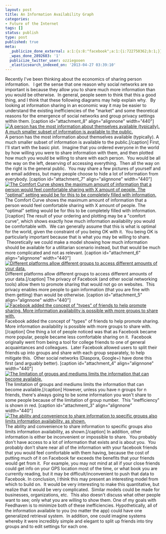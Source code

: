 ```yaml
---
layout: post
title: An Information Availability Graph
categories:
- Future of the Internet
tags: []
status: publish
type: post
published: true
meta:
  _publicize_done_external: a:1:{s:8:"facebook";a:1:{i:722750362;b:1;}}
  _wpas_done_2892683: '1'
  publicize_twitter_user: ozziegooen
  _elasticsearch_indexed_on: '2013-04-27 03:39:10'
---
```

Recently I've been thinking about the economics of sharing person information.   I get the sense that one reason why social networks are so important is because they allow you to share much more information than you would be otherwise.  In general, people seem to think that this a good thing, and I think that these following diagrams may help explain why.   By looking at information sharing in an economic way it may be easier to understand the existing inefficiencies of the "market" and some theoretical reasons for the emergence of social networks and group privacy settings within them. [caption id="attachment\_8" align="alignnone" width="440"] [ ![A person has the most information about themselves available (typically). A much smaller subset of information is available to the public.](http://raiseforgoodapp.files.wordpress.com/2013/04/1.png) ](http://raiseforgoodapp.files.wordpress.com/2013/04/1.png) A person has the most information about themselves available (typically). A much smaller subset of information is available to the public.[/caption] First, I'll start with the basic plot.  Imagine that you ordered everyone in the world by how willing you were to share information with them, and then plotted how much you would be willing to share with each person.  You would be all the way on the left, deserving of accessing everything.  Then all the way on the right is the general public.  You may share a few pictures of yourself and an email address, but many people choose to hide a lot of information from everybody. [caption id="attachment\_7" align="alignnone" width="440"] [ ![The Comfort Curve shows the maximum amount of information that a person would feel comfortable sharing with X amount of people. The "optimal" setting would be for this to be completely filled with information.](http://raiseforgoodapp.files.wordpress.com/2013/04/comfortcurve.png) ](http://raiseforgoodapp.files.wordpress.com/2013/04/comfortcurve.png) The Comfort Curve shows the maximum amount of information that a person would feel comfortable sharing with X amount of people. The "optimal" setting would be for this to be completely filled with information.[/caption] The result of your ordering and plotting may be a "comfort curve", which shows exactly how much information availability you would be comfortable with.  We can generally assume that this is what is optimal for the world, given the constraint of you being OK with it.  You being OK is particularly important because that is what you may be willing to share.  Theoretically we could make a model showing how much information should be available for a utilitarian scenario instead, but that would be much more complicated and not as relevant. [caption id="attachment\_6" align="alignnone" width="440"] [ ![Different platforms allow different groups to access different amounts of your data.](http://raiseforgoodapp.files.wordpress.com/2013/04/facebook.png) ](http://raiseforgoodapp.files.wordpress.com/2013/04/facebook.png) Different platforms allow different groups to access different amounts of your data.[/caption] The privacy of Facebook (and other social networking tools) allow them to promote sharing that would not go on websites.  This privacy enables more people to gain information (that you are fine with them getting) than would be otherwise. [caption id="attachment\_5" align="alignnone" width="440"] [ ![Facebook added the concept of "types" of friends to help promote sharing. More information availability is possible with more groups to share with.](http://raiseforgoodapp.files.wordpress.com/2013/04/facebook-groups.png) ](http://raiseforgoodapp.files.wordpress.com/2013/04/facebook-groups.png) Facebook added the concept of "types" of friends to help promote sharing. More information availability is possible with more groups to share with.[/caption] One thing a lot of people noticed was that as Facebook became more popular, people became less comfortable sharing on it.  Facebook originally went from being a tool for college friends to one of general acquaintances and colleagues.  Later Facebook allowed users to split their friends up into groups and share with each group separately, to help mitigate this.  Other social networks (Diaspora, Google+) have done this first (and arguably better). [caption id="attachment\_4" align="alignnone" width="440"] [ ![The limitation of groups and mediums limits the information that can become available.](http://raiseforgoodapp.files.wordpress.com/2013/04/group.png) ](http://raiseforgoodapp.files.wordpress.com/2013/04/group.png) The limitation of groups and mediums limits the information that can become available.[/caption] However, unless you have n groups for n friends, there's always going to be some information you won't share to some people because of the limitation of group number.  This "inefficiency" is shown in red. [caption id="attachment\_3" align="alignnone" width="440"] [ ![The ability and convenience to share information to specific groups also limits information availability, as shown.](http://raiseforgoodapp.files.wordpress.com/2013/04/convencience.png) ](http://raiseforgoodapp.files.wordpress.com/2013/04/convencience.png) The ability and convenience to share information to specific groups also limits information availability, as shown.[/caption] In addition, other information is either be inconvenient or impossible to share.  You probably don't have access to a lot of information that exists and is about you.  You probably don't share near all of the information with your facebook friends that you would feel comfortable with them having, because the cost of putting much of it on Facebook far exceeds the benefits that your friends would get from it.  For example, you may not mind at all if your close friends could get info on your GPS location most of the time, or what book you are currently reading, but it may be difficult/inconvenient to push that data to Facebook. In conclusion, I think this may present an interesting model from which to build on.  It would be very interesting to make this quantitative, but realize that it would be very complicated.  Similar models could be made for businesses, organizations, etc.  This also doesn't discuss what other people want to see; only what you are willing to show them. One of my goals with Feedhaven is to minimize both of these inefficiencies. Hypothetically, all of the information available to you (no matter the app) could have one generalized retrieval system.  In addition, one could imagine systems whereby it were incredibly simple and elegant to split up friends into tiny groups and to edit settings for each one.